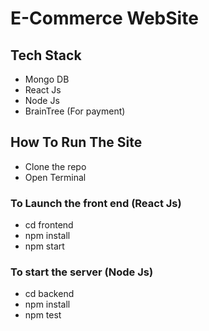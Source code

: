 # E-Commerce WebSite
## Tech Stack
- Mongo DB
- React Js
- Node Js
- BrainTree (For payment)
##  How To Run The Site
-  Clone the repo
-  Open Terminal
### To Launch the front end (React Js)
- cd frontend
-  npm install
- npm start
### To start the server (Node Js)
- cd backend
- npm install
- npm test  

